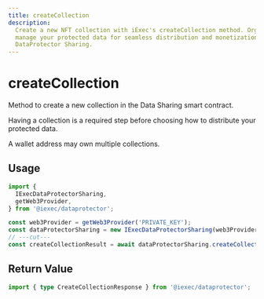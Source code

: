 ```yaml
---
title: createCollection
description:
  Create a new NFT collection with iExec's createCollection method. Organize and
  manage your protected data for seamless distribution and monetization through
  DataProtector Sharing.
---
```


# createCollection <ChainNotSupportedBadge />

Method to create a new collection in the Data Sharing smart contract.

Having a collection is a required step before choosing how to distribute your
protected data.

A wallet address may own multiple collections.

## Usage

```ts twoslash
import {
  IExecDataProtectorSharing,
  getWeb3Provider,
} from '@iexec/dataprotector';

const web3Provider = getWeb3Provider('PRIVATE_KEY');
const dataProtectorSharing = new IExecDataProtectorSharing(web3Provider);
// ---cut---
const createCollectionResult = await dataProtectorSharing.createCollection();
```

## Return Value

```ts twoslash
import { type CreateCollectionResponse } from '@iexec/dataprotector';
```

<script setup>
import ChainNotSupportedBadge from '@/components/ChainNotSupportedBadge.vue'
</script>
